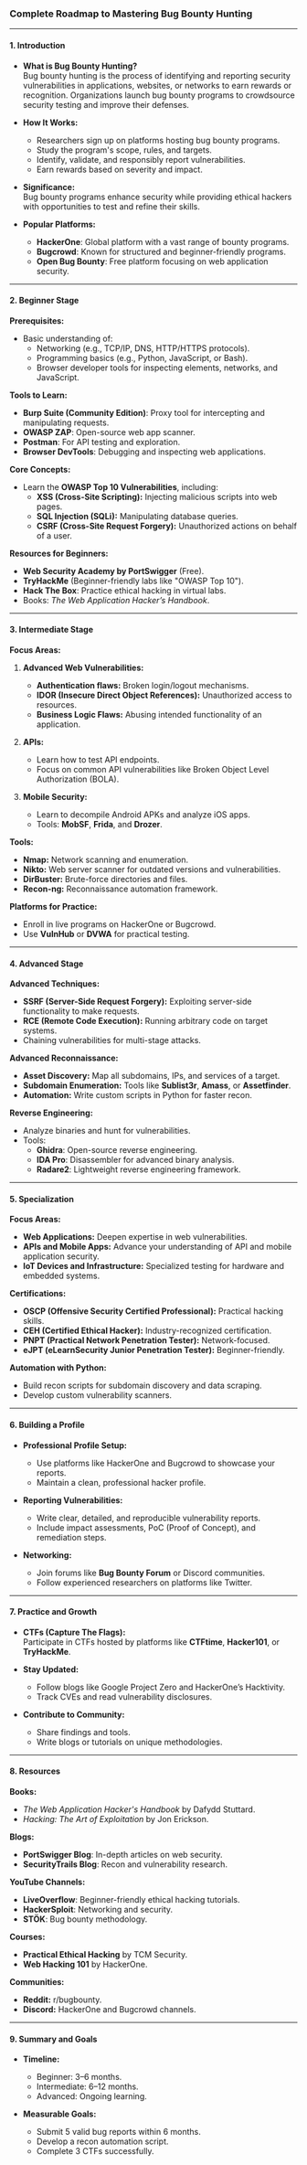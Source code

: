 ### **Complete Roadmap to Mastering Bug Bounty Hunting**

---

#### **1. Introduction**

- **What is Bug Bounty Hunting?**  
  Bug bounty hunting is the process of identifying and reporting security vulnerabilities in applications, websites, or networks to earn rewards or recognition. Organizations launch bug bounty programs to crowdsource security testing and improve their defenses.

- **How It Works:**  
  - Researchers sign up on platforms hosting bug bounty programs.
  - Study the program's scope, rules, and targets.
  - Identify, validate, and responsibly report vulnerabilities.
  - Earn rewards based on severity and impact.

- **Significance:**  
  Bug bounty programs enhance security while providing ethical hackers with opportunities to test and refine their skills.

- **Popular Platforms:**  
  - **HackerOne**: Global platform with a vast range of bounty programs.
  - **Bugcrowd**: Known for structured and beginner-friendly programs.
  - **Open Bug Bounty**: Free platform focusing on web application security.

---

#### **2. Beginner Stage**

**Prerequisites:**
- Basic understanding of:
  - Networking (e.g., TCP/IP, DNS, HTTP/HTTPS protocols).
  - Programming basics (e.g., Python, JavaScript, or Bash).
  - Browser developer tools for inspecting elements, networks, and JavaScript.

**Tools to Learn:**
- **Burp Suite (Community Edition)**: Proxy tool for intercepting and manipulating requests.
- **OWASP ZAP**: Open-source web app scanner.
- **Postman**: For API testing and exploration.
- **Browser DevTools**: Debugging and inspecting web applications.

**Core Concepts:**
- Learn the **OWASP Top 10 Vulnerabilities**, including:
  - **XSS (Cross-Site Scripting):** Injecting malicious scripts into web pages.
  - **SQL Injection (SQLi):** Manipulating database queries.
  - **CSRF (Cross-Site Request Forgery):** Unauthorized actions on behalf of a user.

**Resources for Beginners:**
- **Web Security Academy by PortSwigger** (Free).
- **TryHackMe** (Beginner-friendly labs like "OWASP Top 10").
- **Hack The Box**: Practice ethical hacking in virtual labs.
- Books: *The Web Application Hacker’s Handbook*.

---

#### **3. Intermediate Stage**

**Focus Areas:**
1. **Advanced Web Vulnerabilities:**
   - **Authentication flaws:** Broken login/logout mechanisms.
   - **IDOR (Insecure Direct Object References):** Unauthorized access to resources.
   - **Business Logic Flaws:** Abusing intended functionality of an application.

2. **APIs:**
   - Learn how to test API endpoints.
   - Focus on common API vulnerabilities like Broken Object Level Authorization (BOLA).

3. **Mobile Security:**
   - Learn to decompile Android APKs and analyze iOS apps.
   - Tools: **MobSF**, **Frida**, and **Drozer**.

**Tools:**
- **Nmap:** Network scanning and enumeration.
- **Nikto:** Web server scanner for outdated versions and vulnerabilities.
- **DirBuster:** Brute-force directories and files.
- **Recon-ng:** Reconnaissance automation framework.

**Platforms for Practice:**
- Enroll in live programs on HackerOne or Bugcrowd.
- Use **VulnHub** or **DVWA** for practical testing.

---

#### **4. Advanced Stage**

**Advanced Techniques:**
- **SSRF (Server-Side Request Forgery):** Exploiting server-side functionality to make requests.
- **RCE (Remote Code Execution):** Running arbitrary code on target systems.
- Chaining vulnerabilities for multi-stage attacks.

**Advanced Reconnaissance:**
- **Asset Discovery:** Map all subdomains, IPs, and services of a target.
- **Subdomain Enumeration:** Tools like **Sublist3r**, **Amass**, or **Assetfinder**.
- **Automation:** Write custom scripts in Python for faster recon.

**Reverse Engineering:**
- Analyze binaries and hunt for vulnerabilities.
- Tools:
  - **Ghidra**: Open-source reverse engineering.
  - **IDA Pro**: Disassembler for advanced binary analysis.
  - **Radare2**: Lightweight reverse engineering framework.

---

#### **5. Specialization**

**Focus Areas:**
- **Web Applications:** Deepen expertise in web vulnerabilities.
- **APIs and Mobile Apps:** Advance your understanding of API and mobile application security.
- **IoT Devices and Infrastructure:** Specialized testing for hardware and embedded systems.

**Certifications:**
- **OSCP (Offensive Security Certified Professional):** Practical hacking skills.
- **CEH (Certified Ethical Hacker):** Industry-recognized certification.
- **PNPT (Practical Network Penetration Tester):** Network-focused.
- **eJPT (eLearnSecurity Junior Penetration Tester):** Beginner-friendly.

**Automation with Python:**
- Build recon scripts for subdomain discovery and data scraping.
- Develop custom vulnerability scanners.

---

#### **6. Building a Profile**

- **Professional Profile Setup:**  
  - Use platforms like HackerOne and Bugcrowd to showcase your reports.
  - Maintain a clean, professional hacker profile.

- **Reporting Vulnerabilities:**  
  - Write clear, detailed, and reproducible vulnerability reports.
  - Include impact assessments, PoC (Proof of Concept), and remediation steps.

- **Networking:**  
  - Join forums like **Bug Bounty Forum** or Discord communities.
  - Follow experienced researchers on platforms like Twitter.

---

#### **7. Practice and Growth**

- **CTFs (Capture The Flags):**  
  Participate in CTFs hosted by platforms like **CTFtime**, **Hacker101**, or **TryHackMe**.

- **Stay Updated:**  
  - Follow blogs like Google Project Zero and HackerOne’s Hacktivity.
  - Track CVEs and read vulnerability disclosures.

- **Contribute to Community:**  
  - Share findings and tools.
  - Write blogs or tutorials on unique methodologies.

---

#### **8. Resources**

**Books:**
- *The Web Application Hacker's Handbook* by Dafydd Stuttard.
- *Hacking: The Art of Exploitation* by Jon Erickson.

**Blogs:**
- **PortSwigger Blog**: In-depth articles on web security.
- **SecurityTrails Blog**: Recon and vulnerability research.

**YouTube Channels:**
- **LiveOverflow**: Beginner-friendly ethical hacking tutorials.
- **HackerSploit**: Networking and security.
- **STÖK**: Bug bounty methodology.

**Courses:**
- **Practical Ethical Hacking** by TCM Security.
- **Web Hacking 101** by HackerOne.

**Communities:**
- **Reddit:** r/bugbounty.
- **Discord:** HackerOne and Bugcrowd channels.

---

#### **9. Summary and Goals**

- **Timeline:**
  - Beginner: 3–6 months.
  - Intermediate: 6–12 months.
  - Advanced: Ongoing learning.

- **Measurable Goals:**
  - Submit 5 valid bug reports within 6 months.
  - Develop a recon automation script.
  - Complete 3 CTFs successfully.
